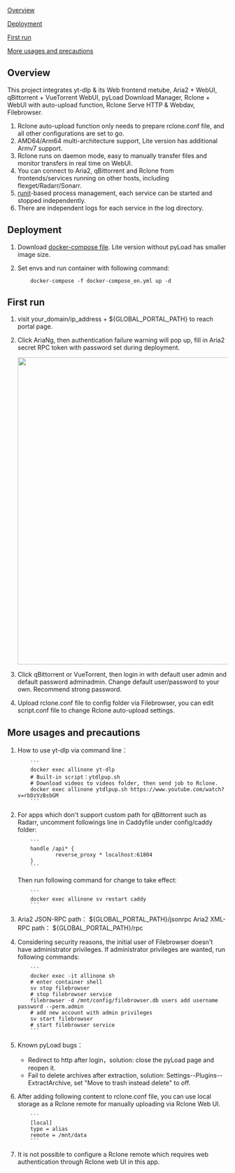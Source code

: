 [Overview](#Overview)

[Deployment](#Deployment)

[First run](#first)

[More usages and precautions](#more)  

## <a id="Overview"></a>Overview

This project integrates yt-dlp & its Web frontend metube, Aria2 + WebUI, qBittorrent + VueTorrent WebUI, pyLoad Download Manager, Rclone + WebUI with auto-upload function, Rclone Serve HTTP & Webdav, Filebrowser.

 1. Rclone auto-upload function only needs to prepare rclone.conf file, and all other configurations are set to go.
 2. AMD64/Arm64 multi-architecture support, Lite version has additional Armv7 support.
 3. Rclone runs on daemon mode, easy to manually transfer files and monitor transfers in real time on WebUI.
 4. You can connect to Aria2, qBittorrent and Rclone from frontends/services running on other hosts, including flexget/Radarr/Sonarr.
 5. [runit](http://smarden.org/runit/index.html)-based process management, each service can be started and stopped independently.
 6. There are independent logs for each service in the log directory.

## <a id="Deployment"></a>Deployment

 1. Download [docker-compose file](https://github.com/wy580477/Leech-AIO-APP-EX/blob/docker/docker-compose_en.yml). Lite version without pyLoad has smaller image size.
 2. Set envs and run container with following command:

            docker-compose -f docker-compose_en.yml up -d

## <a id="first"></a>First run

   1. visit your_domain/ip_address + \${GLOBAL_PORTAL_PATH} to reach portal page.
   2. Click AriaNg, then authentication failure warning will pop up, fill in Aria2 secret RPC token with password set during deployment.  

         <img src="https://user-images.githubusercontent.com/98247050/165651080-b1b79ba6-7cc0-4c7c-b65b-fbc4256f59f9.png"  width="700"/>

   3. Click qBittorrent or VueTorrent, then login in with default user admin and default password adminadmin. Change default user/password to your own. Recommend strong password.
   4. Upload rclone.conf file to config folder via Filebrowser, you can edit script.conf file to change Rclone auto-upload settings.

## <a id="more"></a>More usages and precautions

 1. How to use yt-dlp via command line：  

            ```
            docker exec allinone yt-dlp
            # Built-in script：ytdlpup.sh
            # Download videos to videos folder, then send job to Rclone.
            docker exec allinone ytdlpup.sh https://www.youtube.com/watch?v=rbDzVzBsbGM
            ```
 2. For apps which don't support custom path for qBittorrent such as Radarr, uncomment followings line in Caddyfile under config/caddy folder:

            ```
            handle /api* {       
                    reverse_proxy * localhost:61804
            }
            ```
    Then run following command for change to take effect:

            ```
            docker exec allinone sv restart caddy
            ```
 3. Aria2 JSON-RPC path： ${GLOBAL_PORTAL_PATH}/jsonrpc
    Aria2 XML-RPC path： ${GLOBAL_PORTAL_PATH}/rpc
 4. Considering security reasons, the initial user of Filebrowser doesn't have administrator privileges. If administrator privileges are wanted, run following commands:  

            ```
            docker exec -it allinone sh
            # enter container shell
            sv stop filebrowser
            # stop filebrowser service
            filebrowser -d /mnt/config/filebrowser.db users add username password --perm.admin
            # add new account with admin privileges
            sv start filebrowser
            # start filebrowser service
            ```
 5. Known pyLoad bugs：
    - Redirect to http after login，solution: close the pyLoad page and reopen it.
    - Fail to delete archives after extraction, solution: Settings--Plugins--ExtractArchive, set "Move to trash instead delete" to off.
 6. After adding following content to rclone.conf file, you can use local storage as a Rclone remote for manually uploading via Rclone Web UI.

            ```
            [local]
            type = alias
            remote = /mnt/data
            ```

 7. It is not possible to configure a Rclone remote which requires web authentication through Rclone web UI in this app.

